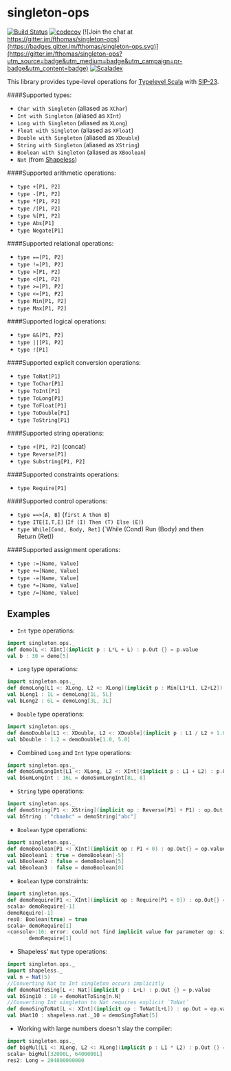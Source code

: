 # singleton-ops
[![Build Status](https://travis-ci.org/fthomas/singleton-ops.svg?branch=master)](https://travis-ci.org/fthomas/singleton-ops)
[![codecov](https://codecov.io/gh/fthomas/singleton-ops/branch/master/graph/badge.svg)](https://codecov.io/gh/fthomas/singleton-ops)
[![Join the chat at https://gitter.im/fthomas/singleton-ops](https://badges.gitter.im/fthomas/singleton-ops.svg)](https://gitter.im/fthomas/singleton-ops?utm_source=badge&utm_medium=badge&utm_campaign=pr-badge&utm_content=badge)
[![Scaladex](https://index.scala-lang.org/fthomas/singleton-ops/singleton-ops/latest.svg?color=blue)](https://index.scala-lang.org/fthomas/singleton-ops)

This library provides type-level operations for [Typelevel Scala][typelevel-scala] with [SIP-23][sip-23].

####Supported types:
* `Char with Singleton` (aliased as `XChar`) 
* `Int with Singleton` (aliased as `XInt`) 
* `Long with Singleton` (aliased as `XLong`)
* `Float with Singleton` (aliased as `XFloat`)
* `Double with Singleton` (aliased as `XDouble`)
* `String with Singleton` (aliased as `XString`)
* `Boolean with Singleton` (aliased as `XBoolean`)
* `Nat` (from [Shapeless][shapeless])

####Supported arithmetic operations:
* `type +[P1, P2]`          
* `type -[P1, P2]`          
* `type *[P1, P2]`          
* `type /[P1, P2]`          
* `type %[P1, P2]`          
* `type Abs[P1]`            
* `type Negate[P1]`         

####Supported relational operations:
* `type ==[P1, P2]`         
* `type !=[P1, P2]`         
* `type >[P1, P2]`          
* `type <[P1, P2]`          
* `type >=[P1, P2]`         
* `type <=[P1, P2]`         
* `type Min[P1, P2]`        
* `type Max[P1, P2]`        

####Supported logical operations:
* `type &&[P1, P2]`         
* `type ||[P1, P2]`         
* `type ![P1]`              

####Supported explicit conversion operations:
* `type ToNat[P1]`          
* `type ToChar[P1]`          
* `type ToInt[P1]`          
* `type ToLong[P1]`         
* `type ToFloat[P1]`          
* `type ToDouble[P1]`       
* `type ToString[P1]`          

####Supported string operations:
* `type +[P1, P2]` (concat)          
* `type Reverse[P1]`        
* `type Substring[P1, P2]`  

####Supported constraints operations:
* `type Require[P1]`        

####Supported control operations:
* `type ==>[A, B]` (`first A then B`)        
* `type ITE[I,T,E]` (`If (I) Then (T) Else (E)`)      
* `type While[Cond, Body, Ret]`  (`While (Cond) Run (Body) and then Return (Ret))      

####Supported assignment operations:
* `type :=[Name, Value]`        
* `type +=[Name, Value]`        
* `type -=[Name, Value]`        
* `type *=[Name, Value]`        
* `type /=[Name, Value]`        


## Examples

* `Int` type operations:
```scala
import singleton.ops._
def demo[L <: XInt](implicit p : L*L + L) : p.Out {} = p.value
val b : 30 = demo[5]
```
* `Long` type operations:
```scala
import singleton.ops._
def demoLong[L1 <: XLong, L2 <: XLong](implicit p : Min[L1*L1, L2+L2]) : p.Out {} = p.value
val bLong1 : 1L = demoLong[1L, 5L]
val bLong2 : 6L = demoLong[3L, 3L]
```

* `Double` type operations:
```scala
import singleton.ops._
def demoDouble[L1 <: XDouble, L2 <: XDouble](implicit p : L1 / L2 + 1.0) : p.Out {} = p.value
val bDouble : 1.2 = demoDouble[1.0, 5.0]
```

* Combined `Long` and `Int` type operations:
```scala
import singleton.ops._
def demoSumLongInt[L1 <: XLong, L2 <: XInt](implicit p : L1 + L2) : p.Out {} = p.value
val bSumLongInt : 16L = demoSumLongInt[8L, 8]
```

* `String` type operations:
```scala
import singleton.ops._
def demoString[P1 <: XString](implicit op : Reverse[P1] + P1) : op.Out {} = op.value
val bString : "cbaabc" = demoString["abc"]
```

* `Boolean` type operations:
```scala
import singleton.ops._
def demoBoolean[P1 <: XInt](implicit op : P1 < 0) : op.Out{} = op.value
val bBoolean1 : true = demoBoolean[-5]
val bBoolean2 : false = demoBoolean[5]
val bBoolean3 : false = demoBoolean[0]
```

* `Boolean` type constraints:
```scala
import singleton.ops._
def demoRequire[P1 <: XInt](implicit op : Require[P1 < 0]) : op.Out{} = op.value
scala> demoRequire[-1]
demoRequire[-1]
res0: Boolean(true) = true
scala> demoRequire[1]
<console>:16: error: could not find implicit value for parameter op: singleton.ops.Require[singleton.ops.<[1,0]]
       demoRequire[1]
```

* Shapeless' `Nat` type operations:
```scala
import singleton.ops._
import shapeless._
val n = Nat(5)
//Converting Nat to Int singleton occurs implicitly
def demoNatToSing[L <: Nat](implicit p : L+L) : p.Out {} = p.value
val bSing10 : 10 = demoNatToSing[n.N]
//Converting Int singleton to Nat requires explicit `ToNat`
def demoSingToNat[L <: XInt](implicit op : ToNat[L+L]) : op.Out = op.value
val bNat10 : shapeless.nat._10 = demoSingToNat[5]
```

* Working with large numbers doesn't slay the compiler:
```scala
import singleton.ops._
def bigMul[L1 <: XLong, L2 <: XLong](implicit p : L1 * L2) : p.Out {} = p.value
scala> bigMul[32000L, 6400000L]
res2: Long = 204800000000
```

[shapeless]: https://github.com/milessabin/shapeless
[sip-23]: http://docs.scala-lang.org/sips/pending/42.type.html
[typelevel-scala]: https://github.com/typelevel/scala
